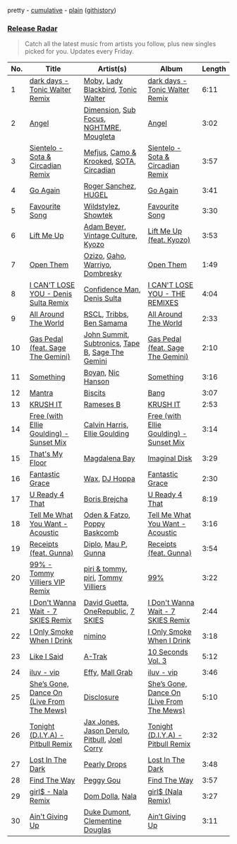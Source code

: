 pretty - [cumulative](/playlists/cumulative/Release%20Radar.md) - [plain](/playlists/plain/37i9dQZEVXbsudmxBFKW7G) ([githistory](https://github.githistory.xyz/vitokorn/spotify-playlist-archive/blob/master/playlists/plain/37i9dQZEVXbsudmxBFKW7G))
### [Release Radar](https://open.spotify.com/playlist/37i9dQZEVXbsudmxBFKW7G)

> Catch all the latest music from artists you follow, plus new singles picked for you. Updates every Friday.

| No. | Title | Artist(s) | Album | Length |
|---|---|---|---|---|
| 1 | [dark days - Tonic Walter Remix](https://open.spotify.com/track/1l5tfsivI4VRKziSLLBIqY) | [Moby](https://open.spotify.com/artist/3OsRAKCvk37zwYcnzRf5XF), [Lady Blackbird](https://open.spotify.com/artist/0CcvfJAMRa28MnCnujCdXQ), [Tonic Walter](https://open.spotify.com/artist/6HfRl1vZ3mVDGkXb7Pknjv) | [dark days - Tonic Walter Remix](https://open.spotify.com/album/5JLSi9yzNkDo4n2IwCwnCD) | 6:11 |
| 2 | [Angel](https://open.spotify.com/track/5V00ZhzyrSKM6WSBn44gE3) | [Dimension](https://open.spotify.com/artist/1QMgre3BHX161ZHtWMUu6S), [Sub Focus](https://open.spotify.com/artist/0QaSiI5TLA4N7mcsdxShDO), [NGHTMRE](https://open.spotify.com/artist/76M2Ekj8bG8W7X2nbx2CpF), [Mougleta](https://open.spotify.com/artist/4gmndqcVVyxmzgOunTiuAD) | [Angel](https://open.spotify.com/album/1l8lYGYLSYgh5vdfxJjvBc) | 3:02 |
| 3 | [Sientelo - Sota & Circadian Remix](https://open.spotify.com/track/25Ct5BPQbhZiNEBe8cmXcm) | [Mefjus](https://open.spotify.com/artist/54qqaSH6byJIb8eFWxe3Pj), [Camo & Krooked](https://open.spotify.com/artist/2N8IPNZTiNo3nj4mreOlHU), [SOTA](https://open.spotify.com/artist/78UYwUXnotbqcp2NTxjujP), [Circadian](https://open.spotify.com/artist/1YrGu3E2y8jG5JJFlDEWFE) | [Sientelo - Sota & Circadian Remix](https://open.spotify.com/album/6ANG5taElvY28rBOx4GaQx) | 3:57 |
| 4 | [Go Again](https://open.spotify.com/track/1UX8fLMyjf4keyBNNg2dd7) | [Roger Sanchez](https://open.spotify.com/artist/1HT9k1ZSUL9IczSstOAgWJ), [HUGEL](https://open.spotify.com/artist/5PlfkPxwCpRRWQJBxCa0By) | [Go Again](https://open.spotify.com/album/0AmyHld9NcSRLBm5VMXgWS) | 3:41 |
| 5 | [Favourite Song](https://open.spotify.com/track/5jt7ngF0zlquhwOMqvUv8I) | [Wildstylez](https://open.spotify.com/artist/0wr85NuJuAYZsRzP1lJgiV), [Showtek](https://open.spotify.com/artist/3gk0OYeLFWYupGFRHqLSR7) | [Favourite Song](https://open.spotify.com/album/7zY6hCEcLzK3WDmYTBVNhX) | 3:30 |
| 6 | [Lift Me Up](https://open.spotify.com/track/0IxBytxMiyOhfK8yvonEPp) | [Adam Beyer](https://open.spotify.com/artist/1btv9qmIpbp7q1ixCYNdHu), [Vintage Culture](https://open.spotify.com/artist/28uJnu5EsrGml2tBd7y8ts), [Kyozo](https://open.spotify.com/artist/6RvOjSdkA47bpr5qejYm1v) | [Lift Me Up (feat. Kyozo)](https://open.spotify.com/album/62dbLJwnEArDhNjiCFgMxA) | 3:53 |
| 7 | [Open Them](https://open.spotify.com/track/3jRmkKS6g8m1QCF5qc0C7P) | [Ozizo](https://open.spotify.com/artist/5mQpQplFegvzGUXOlfH1hO), [Gaho](https://open.spotify.com/artist/3ybZTNrlK0QhL4rBxfLHOc), [Warriyo](https://open.spotify.com/artist/153gpNcKRhv5Cn30q375Mr), [Dombresky](https://open.spotify.com/artist/2GVtgxcx7jg5xVCZsIHSGN) | [Open Them](https://open.spotify.com/album/0G7l3f6LlR58byl2EX5aGt) | 1:49 |
| 8 | [I CAN’T LOSE YOU - Denis Sulta Remix](https://open.spotify.com/track/0zcl6vMNh2tWXyR0nuII9t) | [Confidence Man](https://open.spotify.com/artist/0RwXnFrEoI8tltFvYpJgP6), [Denis Sulta](https://open.spotify.com/artist/7cDu9zG1gVQrMdSGBAhzvn) | [I CAN'T LOSE YOU - THE REMIXES](https://open.spotify.com/album/6dAbaGFIidEtnIJ6R0Yemz) | 4:04 |
| 9 | [All Around The World](https://open.spotify.com/track/2Q23SEj6CPt1i9AIHLElCk) | [RSCL](https://open.spotify.com/artist/5pkU7zjIzHgfN1n91e51r3), [Tribbs](https://open.spotify.com/artist/6iqDK7aHVlwGGgPmcdSK5L), [Ben Samama](https://open.spotify.com/artist/3MICPvsOVZdedC4KnDT0S4) | [All Around The World](https://open.spotify.com/album/7AMhvpt13Huj5IMW8JH3vg) | 2:33 |
| 10 | [Gas Pedal (feat. Sage The Gemini)](https://open.spotify.com/track/18SVzej2aT7rf04XvCs7CB) | [John Summit](https://open.spotify.com/artist/7kNqXtgeIwFtelmRjWv205), [Subtronics](https://open.spotify.com/artist/3NJ94iuAmmMjbszODYT6pO), [Tape B](https://open.spotify.com/artist/59tlsKpLWoLTxjNNS2wdPi), [Sage The Gemini](https://open.spotify.com/artist/6d47Z08T4snK50HgTEHo5Z) | [Gas Pedal (feat. Sage The Gemini)](https://open.spotify.com/album/5nshc7uzMruLtzRAErOway) | 2:10 |
| 11 | [Something](https://open.spotify.com/track/4pf6UyOlaDtySrahgrbzqL) | [Boyan](https://open.spotify.com/artist/0Oro38xoxbaWM8qUopnYoJ), [Nic Hanson](https://open.spotify.com/artist/1NrFTpkB0RvbVLYl0p5Xvc) | [Something](https://open.spotify.com/album/6nQbrIplcsesOfWOoWPP8p) | 3:16 |
| 12 | [Mantra](https://open.spotify.com/track/54J38a4XiM1L8uFat59WvW) | [Biscits](https://open.spotify.com/artist/052B9SONfhoScw7dgYWw5o) | [Bang](https://open.spotify.com/album/1vgBUWkcKXZilezNBE6PnG) | 3:07 |
| 13 | [KRUSH IT](https://open.spotify.com/track/0uQtKVjHTAUfTvZQifzMtg) | [Rameses B](https://open.spotify.com/artist/06EfEcjc0vdvI6VNL0soIO) | [KRUSH IT](https://open.spotify.com/album/2QBhS1MQkWnA3F7NSD0AQn) | 2:53 |
| 14 | [Free (with Ellie Goulding) - Sunset Mix](https://open.spotify.com/track/6ufbHepbCzxKU4x7JTL90n) | [Calvin Harris](https://open.spotify.com/artist/7CajNmpbOovFoOoasH2HaY), [Ellie Goulding](https://open.spotify.com/artist/0X2BH1fck6amBIoJhDVmmJ) | [Free (with Ellie Goulding) - Sunset Mix](https://open.spotify.com/album/0o2FyhW9lFDC6ohrr4pztB) | 3:14 |
| 15 | [That's My Floor](https://open.spotify.com/track/05viacwP18vZkQozDwS5kN) | [Magdalena Bay](https://open.spotify.com/artist/1oPRcJUkloHaRLYx0olBLJ) | [Imaginal Disk](https://open.spotify.com/album/4HTy9WFTYooRjE9giTmzAF) | 3:29 |
| 16 | [Fantastic Grace](https://open.spotify.com/track/0oubtsxktQOuFaFANAM1nn) | [Wax](https://open.spotify.com/artist/36kzCQhGfJzrLuZzrHweNV), [DJ Hoppa](https://open.spotify.com/artist/7zuoqJAXDtNaLzxxm4IShD) | [Fantastic Grace](https://open.spotify.com/album/0Hk7rWTjfLmWDusivXLhH3) | 2:30 |
| 17 | [U Ready 4 That](https://open.spotify.com/track/127C3fm1ruE2yDGo87RExy) | [Boris Brejcha](https://open.spotify.com/artist/6caPJFLv1wesmM7gwK1ACy) | [U Ready 4 That](https://open.spotify.com/album/2io3hZxgdHtvmKTpu9rux2) | 8:19 |
| 18 | [Tell Me What You Want - Acoustic](https://open.spotify.com/track/6GuXEA9LGqkONB7MhQ9tsy) | [Oden & Fatzo](https://open.spotify.com/artist/2YEnrpAWWaNRFumgde1lLH), [Poppy Baskcomb](https://open.spotify.com/artist/4STmXOXUF3UieHU46NWLVt) | [Tell Me What You Want - Acoustic](https://open.spotify.com/album/6TO36KZkUZRtRKNvpOZKGi) | 3:16 |
| 19 | [Receipts (feat. Gunna)](https://open.spotify.com/track/5fiKIc9nFfSt1FsBHrSvWZ) | [Diplo](https://open.spotify.com/artist/5fMUXHkw8R8eOP2RNVYEZX), [Mau P](https://open.spotify.com/artist/0w1sbtZVQoK6GzV4A4OkCv), [Gunna](https://open.spotify.com/artist/2hlmm7s2ICUX0LVIhVFlZQ) | [Receipts (feat. Gunna)](https://open.spotify.com/album/44hwz3eFAgDFt5NzOtBaqd) | 3:54 |
| 20 | [99% - Tommy Villiers VIP Remix](https://open.spotify.com/track/6C6NDLvzREMjqjLbn6hFZ3) | [piri & tommy](https://open.spotify.com/artist/2U6J9Q89i1TNhesKreFD65), [piri](https://open.spotify.com/artist/4DpmPt7gfAAq7WEx0E1X8s), [Tommy Villiers](https://open.spotify.com/artist/4M4KGWKy7pSQ5HaJNCutBN) | [99%](https://open.spotify.com/album/6SOAZ8Z5BHn7Qq1U7rTrJG) | 3:22 |
| 21 | [I Don't Wanna Wait - 7 SKIES Remix](https://open.spotify.com/track/3G7XpDMFDEifPRl1wCGtSY) | [David Guetta](https://open.spotify.com/artist/1Cs0zKBU1kc0i8ypK3B9ai), [OneRepublic](https://open.spotify.com/artist/5Pwc4xIPtQLFEnJriah9YJ), [7 SKIES](https://open.spotify.com/artist/2mmqhYDTD0weseyXUf1QJ5) | [I Don't Wanna Wait - 7 SKIES Remix](https://open.spotify.com/album/51FgHdUI58rBmnRWDvMDpi) | 2:44 |
| 22 | [I Only Smoke When I Drink](https://open.spotify.com/track/39glDGcpBhLVMSsQhvtqHR) | [nimino](https://open.spotify.com/artist/5x0R3zoC09GMiRJomoexLV) | [I Only Smoke When I Drink](https://open.spotify.com/album/05iJvxOa8h8GjGPe5JnvDG) | 3:18 |
| 23 | [Like I Said](https://open.spotify.com/track/2BwB7yxrTNrubtfTMVjcMu) | [A-Trak](https://open.spotify.com/artist/3TaUSUXn41GixL7zbvrIDt) | [10 Seconds Vol. 3](https://open.spotify.com/album/0onpzeJOcg9RDxcUJ1WQZz) | 5:12 |
| 24 | [iluv - vip](https://open.spotify.com/track/5EK0NIxl44MbInwNNOZCNP) | [Effy](https://open.spotify.com/artist/19SX00qkAvpVQroAka9GI0), [Mall Grab](https://open.spotify.com/artist/7yF6JnFPDzgml2Ytkyl5D7) | [iluv - vip](https://open.spotify.com/album/2MKrr0RMsAUuDfMkHK2ZL2) | 3:46 |
| 25 | [She’s Gone, Dance On (Live From The Mews)](https://open.spotify.com/track/6kEQoXJQZnvJk4OB6VJMSm) | [Disclosure](https://open.spotify.com/artist/6nS5roXSAGhTGr34W6n7Et) | [She’s Gone, Dance On (Live From The Mews)](https://open.spotify.com/album/1c15mn8BZMpTwzBIEcS43z) | 5:10 |
| 26 | [Tonight (D.I.Y.A) - Pitbull Remix](https://open.spotify.com/track/5tLCZ73pEFUzxEd1W4DeCs) | [Jax Jones](https://open.spotify.com/artist/4Q6nIcaBED8qUel8bBx6Cr), [Jason Derulo](https://open.spotify.com/artist/07YZf4WDAMNwqr4jfgOZ8y), [Pitbull](https://open.spotify.com/artist/0TnOYISbd1XYRBk9myaseg), [Joel Corry](https://open.spotify.com/artist/6DgP9otnZw5z6daOntINxp) | [Tonight (D.I.Y.A) - Pitbull Remix](https://open.spotify.com/album/0EIZb3DTMZlZt2FLndqpSY) | 2:32 |
| 27 | [Lost In The Dark](https://open.spotify.com/track/63hTGiELUmNseEn3rVWLLi) | [Pearly Drops](https://open.spotify.com/artist/2eMb96S1ZJ1YQ7FhWAzWJL) | [Lost In The Dark](https://open.spotify.com/album/1xCG1fQzBBG833J5JS3NnG) | 3:48 |
| 28 | [Find The Way](https://open.spotify.com/track/0f7ROOquhmSpNgbBeWh0hn) | [Peggy Gou](https://open.spotify.com/artist/2mLA48B366zkELXYx7hcDN) | [Find The Way](https://open.spotify.com/album/11pq24uahxvbUMhXhmRdcN) | 3:57 |
| 29 | [girl$ - Nala Remix](https://open.spotify.com/track/3SPBjIab6VmLqYsrAsGuv9) | [Dom Dolla](https://open.spotify.com/artist/205i7E8fNVfojowcQSfK9m), [Nala](https://open.spotify.com/artist/2rTvgpXa8PA62yBCfwdQxf) | [girl$ (Nala Remix)](https://open.spotify.com/album/2nb7D2tsCtrmMpnM7KfxCY) | 3:27 |
| 30 | [Ain't Giving Up](https://open.spotify.com/track/4w0p0jhWegRvJmHOPI3lN9) | [Duke Dumont](https://open.spotify.com/artist/61lyPtntblHJvA7FMMhi7E), [Clementine Douglas](https://open.spotify.com/artist/4DWuml4Jf6K81b5rAPwMb6) | [Ain’t Giving Up](https://open.spotify.com/album/6DLqWNcNqD90oEgI7KWkaw) | 3:11 |